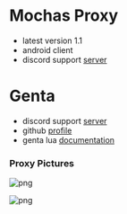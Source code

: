 # Mochas Proxy
- latest version 1.1
- android client
- discord support [server](https://discord.gg/Aj9UDmhz9b)

# Genta
- discord support [server](https://discord.gg/genta7740)
- github [profile](https://github.com/GENTA7740)
- genta lua [documentation](https://github.com/GENTA7740/GENTA-HAX-DOCS)

### Proxy Pictures
![png](https://media.discordapp.net/attachments/1145321072347058226/1147825038888804412/Screenshot_20230903_122239_Growtopia.jpg)

![png](https://media.discordapp.net/attachments/1145321072347058226/1147825039186608129/Screenshot_20230903_122246_Growtopia.jpg)
